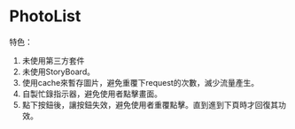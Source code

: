 # PhotoList

特色：
1. 未使用第三方套件
2. 未使用StoryBoard。
3. 使用cache來暫存圖片，避免重覆下request的次數，滅少流量產生。
4. 自製忙錄指示器，避免使用者點擊畫面。
5. 點下按鈕後，讓按鈕失效，避免使用者重覆點擊。直到進到下頁時才回復其功效。
